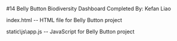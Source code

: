 #14 Belly Button Biodiversity Dashboard
Completed By: Kefan Liao

index.html        -- HTML file for Belly Button project

static\js\app.js  -- JavaScript for Belly Button project
